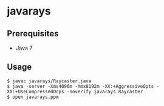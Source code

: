 # javarays

## Prerequisites

  * Java 7

## Usage

    $ javac javarays/Raycaster.java
    $ java -server -Xms4096m -Xmx8192m -XX:+AggressiveOpts -XX:+UseCompressedOops -noverify javarays.Raycaster
    $ open javarays.ppm
